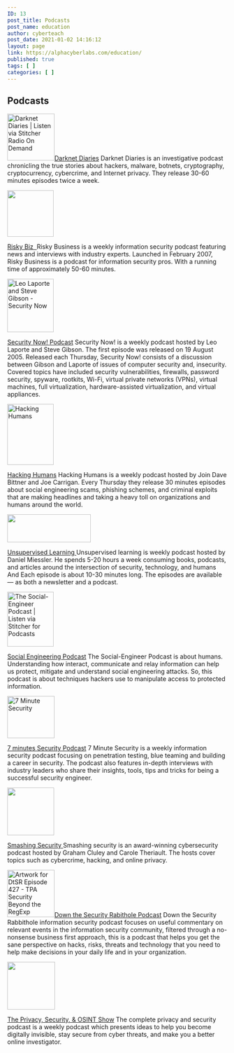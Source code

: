 ```yaml
---
ID: 13
post_title: Podcasts
post_name: education
author: cyberteach
post_date: 2021-01-02 14:16:12
layout: page
link: https://alphacyberlabs.com/education/
published: true
tags: [ ]
categories: [ ]
---
```

<h2>
					Podcasts
				</h2>		
		<p><img src="https://external-content.duckduckgo.com/iu/?u=https%3A%2F%2Fdarknetdiaries.com%2Fimgs%2Fdarknet-diaries-rss.jpg&amp;f=1&amp;nofb=1" alt="Darknet Diaries | Listen via Stitcher Radio On Demand" width="108" height="107" /><a href="https://darknetdiaries.com/">Darknet Diaries</a> Darknet Diaries is an investigative podcast  chronicling the true stories about hackers, malware, botnets, cryptography, cryptocurrency, cybercrime, and Internet privacy. They release 30-60 minutes episodes twice a week.</p><p><img src="https://www.risky.biz/static/img/logos/rblogo-280.png" width="106" height="106" /></p><p><a href="https://www.risky.biz/">Risky Biz  </a>Risky Business is a weekly information security podcast featuring news and interviews with industry experts. Launched in February 2007, Risky Business is a podcast for information security pros. With a running time of approximately 50-60 minutes.</p><p><img src="https://elroy.twit.tv/sites/default/files/styles/twit_album_art_600x600/public/images/shows/security_now/album_art/sn_albumart_mask.jpg?itok=IfWwacJr" alt="Leo Laporte and Steve Gibson - Security Now" width="106" height="122" /></p><p><a href="https://twit.tv/shows/security-now">Security Now! Podcast</a> Security Now! is a weekly podcast hosted by Leo Laporte and Steve Gibson. The first episode was released on 19 August 2005. Released each Thursday, Security Now! consists of a discussion between Gibson and Laporte of issues of computer security and, insecurity. Covered topics have included security vulnerabilities, firewalls, password security, spyware, rootkits, Wi-Fi, virtual private networks (VPNs), virtual machines, full virtualization, hardware-assisted virtualization, and virtual appliances.</p><p><img src="https://thecyberwire.com/images/cover-art/hacking-humans-cover-art-cw-368.jpg" alt="Hacking Humans" width="106" height="139" /></p><p><a href="https://thecyberwire.com/podcasts/hacking-humans">Hacking Humans</a> Hacking Humans is a weekly podcast hosted by Join Dave Bittner and Joe Carrigan. Every Thursday they release 30 minutes episodes about social engineering scams, phishing schemes, and criminal exploits that are making headlines and taking a heavy toll on organizations and humans around the world.</p><p><img src="https://danielmiessler.com/images/screen-shot-2020-09-01-at-7.16.57-pm.jpeg" width="191" height="64" /></p><p><a href="https://danielmiessler.com/podcast/">Unsupervised Learning </a>Unsupervised learning is weekly podcast hosted by Daniel Miessler. He spends 5-20 hours a week consuming books, podcasts, and articles around the intersection of security, technology, and humans And Each episode is about 10-30 minutes long. The episodes are available — as both a newsletter and a podcast.</p><img src="https://external-content.duckduckgo.com/iu/?u=https%3A%2F%2Ftse4.mm.bing.net%2Fth%3Fid%3DOIP.vxiI9MrXTUZLJhddwNrl2QHaHa%26pid%3DApi&amp;f=1" alt="The Social-Engineer Podcast | Listen via Stitcher for Podcasts" width="106" height="125" /><p><a href="https://www.social-engineer.org/category/podcast/">Social Engineering Podcast</a> The Social-Engineer Podcast is about humans. Understanding how interact, communicate and relay information can help us protect, mitigate and understand social engineering attacks. So, this podcast is about techniques hackers use to manipulate access to protected information.</p><p><img src="https://static1.squarespace.com/static/59f9e1c4d0e6281017434039/t/59fd39cde31d1945635d5fbb/1609186240328/?format=1500w" alt="7 Minute Security" width="108" height="96" /></p><p><a href="https://7minsec.com/">7 minutes Security Podcast</a> 7 Minute Security is a weekly information security podcast focusing on penetration testing, blue teaming and building a career in security. The podcast also features in-depth interviews with industry leaders who share their insights, tools, tips and tricks for being a successful security engineer.</p><p><img src="https://assets.fireside.fm/file/fireside-images/podcasts/images/d/dd3252a8-95c3-41f8-a8a0-9d5d2f9e0bc6/cover_small.jpg?v=1" width="107" height="109" /></p><p><a href="https://www.smashingsecurity.com/">Smashing Security </a>Smashing security is an award-winning cybersecurity podcast hosted by Graham Cluley and Carole Theriault. The hosts cover topics such as cybercrime, hacking, and online privacy.</p><p><img src="https://assets.libsyn.com/secure/item/17351114/?height=90&amp;width=90" alt="   Artwork for DtSR Episode 427 - TPA Security Beyond the RegExp" width="108" height="108" /><a href="http://podcast.wh1t3rabbit.net/">Down the Security Rabithole Podcast</a> Down the Security Rabbithole information security podcast focuses on useful commentary on relevant events in the information security community, filtered through a no-nonsense business first approach, this is a podcast that helps you get the sane perspective on hacks, risks, threats and technology that you need to help make decisions in your daily life and in your organization.</p><p><img src="https://www.inteltechniques.com/img/Square.Large.2.png" width="109" height="109" /></p><p><a href="https://www.inteltechniques.com/podcast.html">The Privacy, Security, &amp; OSINT Show</a> The complete privacy and security podcast is a weekly podcast which presents ideas to help you become digitally invisible, stay secure from cyber threats, and make you a better online investigator.</p>